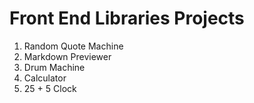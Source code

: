 # Front End Libraries Projects

<ol>
  <li>Random Quote Machine</li>
  <li>Markdown Previewer</li>
  <li>Drum Machine</li>
  <li>Calculator</li>
  <li>25 + 5 Clock</li>
</ol>
